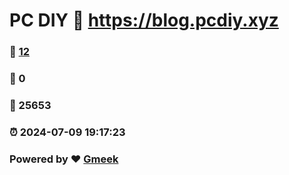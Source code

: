 # PC DIY :link: https://blog.pcdiy.xyz 
### :page_facing_up: [12](https://blog.pcdiy.xyz/tag.html) 
### :speech_balloon: 0 
### :hibiscus: 25653 
### :alarm_clock: 2024-07-09 19:17:23 
### Powered by :heart: [Gmeek](https://github.com/Meekdai/Gmeek)

